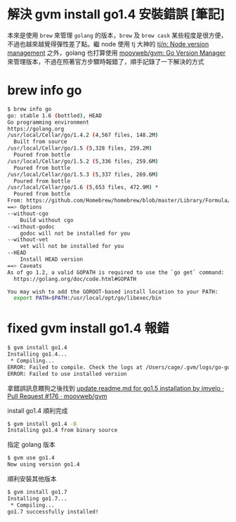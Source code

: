 # 解決 gvm install go1.4 安裝錯誤 [筆記]


<!--more-->

本來是使用 `brew` 來管理 `golang` 的版本，`brew` 及 `brew cask` 某些程度是很方便，不過也越來越覺得彈性差了點。繼 node 使用 tj 大神的 [tj/n: Node version management](https://github.com/tj/n) 之外，golang 也打算使用 [moovweb/gvm: Go Version Manager](https://github.com/moovweb/gvm) 來管理版本，不過在照著官方步驟時報錯了，順手記錄了一下解決的方式

# brew info go

```bash
$ brew info go
go: stable 1.6 (bottled), HEAD
Go programming environment
https://golang.org
/usr/local/Cellar/go/1.4.2 (4,567 files, 148.2M)
  Built from source
/usr/local/Cellar/go/1.5 (5,328 files, 259.2M)
  Poured from bottle
/usr/local/Cellar/go/1.5.2 (5,336 files, 259.6M)
  Poured from bottle
/usr/local/Cellar/go/1.5.3 (5,337 files, 269.6M)
  Poured from bottle
/usr/local/Cellar/go/1.6 (5,653 files, 472.9M) *
  Poured from bottle
From: https://github.com/Homebrew/homebrew/blob/master/Library/Formula/go.rb
==> Options
--without-cgo
    Build without cgo
--without-godoc
    godoc will not be installed for you
--without-vet
    vet will not be installed for you
--HEAD
    Install HEAD version
==> Caveats
As of go 1.2, a valid GOPATH is required to use the `go get` command:
  https://golang.org/doc/code.html#GOPATH

You may wish to add the GOROOT-based install location to your PATH:
  export PATH=$PATH:/usr/local/opt/go/libexec/bin
```

# fixed gvm install go1.4 報錯

```bash
$ gvm install go1.4
Installing go1.4...
 * Compiling...
ERROR: Failed to compile. Check the logs at /Users/cage/.gvm/logs/go-go1.4-compile.log
ERROR: Failed to use installed version
```

拿錯誤訊息餵狗之後找到 [update readme.md for go1.5 installation by imyelo · Pull Request #176 · moovweb/gvm](https://github.com/moovweb/gvm/pull/176/commits/6d99f7dee6ddd09992620654c2067aaf869b3d1c)

install go1.4 順利完成

```bash
$ gvm install go1.4 -B
Installing go1.4 from binary source
```

指定 golang 版本

```bash
$ gvm use go1.4
Now using version go1.4
```

順利安裝其他版本

```bash
$ gvm install go1.7
Installing go1.7...
 * Compiling...
go1.7 successfully installed!
```

